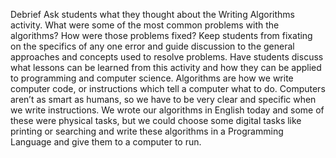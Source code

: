 Debrief
Ask students what they thought about the Writing Algorithms activity.
What were some of the most common problems with the algorithms?
How were those problems fixed?
Keep students from fixating on the specifics of any one error and guide discussion to the general approaches and concepts used to resolve problems.
Have students discuss what lessons can be learned from this activity and how they can be applied to programming and computer science.
Algorithms are how we write computer code, or instructions which tell a computer what to do.
Computers aren’t as smart as humans, so we have to be very clear and specific when we write instructions.
We wrote our algorithms in English today and some of these were physical tasks, but we could choose some digital tasks like printing or searching and write these algorithms in a Programming Language and give them to a computer to run.
